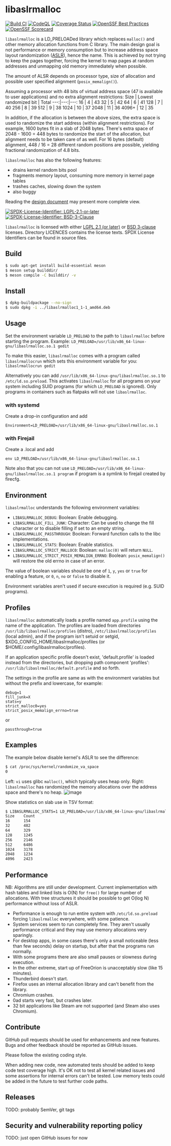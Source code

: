 # libaslrmalloc
[![Build CI](https://github.com/topimiettinen/libaslrmalloc/workflows/GitHub%20CI/badge.svg)](https://github.com/topimiettinen/libaslrmalloc/actions?query=workflow%3A%22GitHub+CI%22)
[![CodeQL](https://github.com/topimiettinen/libaslrmalloc/workflows/CodeQL/badge.svg)](https://github.com/topimiettinen/libaslrmalloc/actions?query=workflow%3ACodeQL)
[![Coverage Status](https://coveralls.io/repos/github/topimiettinen/libaslrmalloc/badge.svg?branch=master)](https://coveralls.io/github/topimiettinen/libaslrmalloc?branch=master)
[![OpenSSF Best Practices](https://bestpractices.coreinfrastructure.org/projects/6732/badge)](https://bestpractices.coreinfrastructure.org/projects/6732)
[![OpenSSF
Scorecard](https://api.securityscorecards.dev/projects/github.com/{owner}/{repo}/badge)](https://api.securityscorecards.dev/projects/github.com/{owner}/{repo})

`libaslrmalloc` is a LD_PRELOADed library which replaces `malloc()` and other memory allocation functions from C library.
The main design goal is not performance or memory consumption but to increase address space
layout randomization ([ASLR](https://en.wikipedia.org/wiki/Address_space_layout_randomization)), hence the name.
This is achieved by not trying to keep the pages together, forcing the kernel to map
pages at random addresses and unmapping old memory immediately when possible.

The amount of ALSR depends on processor type, size of allocation and possible user specified alignment (`posix_memalign()`).

Assuming a processor with 48 bits of virtual address space (47 is available to user applications) and no extra alignment restrictions:
Size | Lowest randomized bit | Total
---:|---:|---:
16 | 4 | 43
32 | 5 | 42
64 | 6 | 41
128 | 7 | 40
256 | 8 | 39
512 | 9 | 38
1024 | 10 | 37
2048 | 11 | 36
4096+ | 12 | 35

In addition, if the allocation is between the above sizes, the extra space is used to randomize the start address (within alignment restrictions).
For example, 1600 bytes fit in a slab of 2048 bytes. There's extra space of 2048 - 1600 = 448 bytes to randomize the start of the
allocation, but alignment needs to be taken care of as well.
For 16 bytes (default) alignment, 448 / 16 = 28 different random positions are possible, yielding fractional randomization of 4.8 bits.

`libaslrmalloc` has also the following features:
* drains kernel random bits pool
* fragments memory layout, consuming more memory in kernel page tables
* trashes caches, slowing down the system
* also buggy

Reading the [design document](/DESIGN.md) may present more complete view.

[![SPDX-License-Identifier: LGPL-2.1-or-later](https://img.shields.io/static/v1?label=SPDX-License-Identifier&message=LGPL-2.1-or-later&color=blue&logo=open-source-initiative&logoColor=white&logoWidth=10&style=flat-square)](LICENSES/LGPL-2.1-or-later.txt)
[![SPDX-License-Identifier: BSD-3-Clause](https://img.shields.io/static/v1?label=SPDX-License-Identifier&message=BSD-3-Clause&color=blue&logo=open-source-initiative&logoColor=white&logoWidth=10&style=flat-square)](LICENSES/BSD-3-Clause.txt)

`libaslrmalloc` is licensed with either [LGPL 2.1 (or later)](LICENSES/LGPL-2.1-or-later.txt) or [BSD 3-clause](LICENSES/BSD-3-Clause.txt) licenses.
Directory LICENCES contains the license texts.
SPDX License Identifiers can be found in source files.

## Build

```bash
$ sudo apt-get install build-essential meson
$ meson setup builddir/
$ meson compile -C builddir/ -v
```

## Install

```bash
$ dpkg-buildpackage --no-sign
$ sudo dpkg -i ../libaslrmalloc1_1-1_amd64.deb
```

## Usage

Set the environment variable `LD_PRELOAD` to the path to `libaslrmalloc` before starting the program.
Example: `LD_PRELOAD=/usr/lib/x86_64-linux-gnu/libaslrmalloc.so.1 gedit`

To make this easier, `libaslrmalloc` comes with a program called `libaslrmallocrun`
which sets this environment variable for you: `libaslrmallocrun gedit`

Alternatively you can add `/usr/lib/x86_64-linux-gnu/libaslrmalloc.so.1` to `/etc/ld.so.preload`.
This activates `libaslrmalloc` for all programs on your system including SUID programs (for which `LD_PRELOAD` is ignored).
Only programs in containers such as flatpaks will not use `libaslrmalloc`.

### with systemd

Create a drop-in configuration and add

```
Environment=LD_PRELOAD=/usr/lib/x86_64-linux-gnu/libaslrmalloc.so.1
```

### with Firejail

Create a .local and add

```
env LD_PRELOAD=/usr/lib/x86_64-linux-gnu/libaslrmalloc.so.1
```

Note also that you can not use `LD_PRELOAD=/usr/lib/x86_64-linux-gnu/libaslrmalloc.so.1 program`
if program is a symlink to firejail created by firecfg.

## Environment

`libaslrmalloc` understands the following environment variables:

- `LIBASLRMALLOC_DEBUG`: Boolean: Enable debugging.
- `LIBASLRMALLOC_FILL_JUNK`: Character: Can be used to change the fill character or to disable filling if set to an empty string.
- `LIBASLRMALLOC_PASSTHROUGH`: Boolean: Forward function calls to the libc implementations.
- `LIBASLRMALLOC_STATS`: Boolean: Enable statistics.
- `LIBASLRMALLOC_STRICT_MALLOC0`: Boolean: `malloc(0)` will return `NULL`.
- `LIBASLRMALLOC_STRICT_POSIX_MEMALIGN_ERRNO`: Boolean: `posix_memalign()` will restore the old errno in case of an error.

The value of boolean variables should be one of `1`, `y`, `yes` or
`true` for enabling a feature, or `0`, `n`, `no` or `false` to disable
it.

Environment variables aren't used if secure execution is required (e.g. SUID programs).

## Profiles
`libaslrmalloc` automatically loads a profile named `app.profile` using the name of the application.
The profiles are loaded from directories
`/usr/lib/libaslrmalloc/profiles` (distro), `/etc/libaslrmalloc/profiles` (local admin),
and if the program isn't setuid or setgid,
$XDG_CONFIG_HOME/libaslrmalloc/profiles (or $HOME/.config/libaslrmalloc/profiles).

If an application specific profile doesn't exist, 'default.profile' is
loaded instead from the directories, but dropping path component
'profiles': `/usr/lib/libaslrmalloc/default.profile` and so forth.

The settings in the profile are same as with the environment variables but without the prefix and lowercase, for example:

```
debug=1
fill_junk=X
stats=y
strict_malloc0=yes
strict_posix_memalign_errno=true
```

or

```
passthrough=true
```

## Examples

The example below disable kernel's ASLR to see the difference:
```bash
$ cat /proc/sys/kernel/randomize_va_space
0
```
Left: `vi` uses glibc `malloc()`, which typically uses heap only.
Right: `libaslrmalloc` has randomized the memory allocations over the address space and there's no heap. 
![image](https://user-images.githubusercontent.com/18518033/136421943-0bc63685-17b4-42af-8ae1-73618bbafd2a.png)

Show statistics on slab use in TSV format:
```bash
$ LIBASLRMALLOC_STATS=1 LD_PRELOAD=/usr/lib/x86_64-linux-gnu/libaslrmalloc.so.1 gnome-system-monitor
Size    Count
16      154
32      482
64      329
128     1245
256     2146
512     6486
1024    3178
2048    1234
4096    2423
```
## Performance
NB: Algorithms are still under development.
Current implementation with hash tables and linked lists is O(N) for `free()` for large number of allocations.
With tree structures it should be possible to get O(log N) performance without loss of ASLR.

- Performance is enough to run entire system with `/etc/ld.so.preload` forcing `libaslrmalloc` everywhere, with some patience.
- System services seem to run completely fine. They aren't usually performance critical and they may use memory allocations very sparingly. 
- For desktop apps, in some cases there's only a small noticeable (less than few seconds) delay on startup, but after that the programs run normally.
- With some programs there are also small pauses or slowness during execution.
- In the other extreme, start up of FreeOrion is unacceptably slow (like 15 minutes).
- Thunderbird doesn't start.
- Firefox uses an internal allocation library and can't benefit from the library.
- Chromium crashes.
- 0ad starts very fast, but crashes later.
- 32 bit applications like Steam are not supported (and Steam also uses Chromium).

## Contribute

GitHub pull requests should be used for enhancements and new features. Bugs and other feedback should be reported as GitHub issues.

Please follow the existing coding style.

When adding new code, new automated tests should be added to keep code test coverage high.
It's OK not to test all kernel related issues and some assertions for internal errors can't be tested.
Low memory tests could be added in the future to test further code paths.

## Releases

TODO: probably SemVer, git tags

## Security and vulnerability reporting policy

TODO: just open GitHub issues for now
